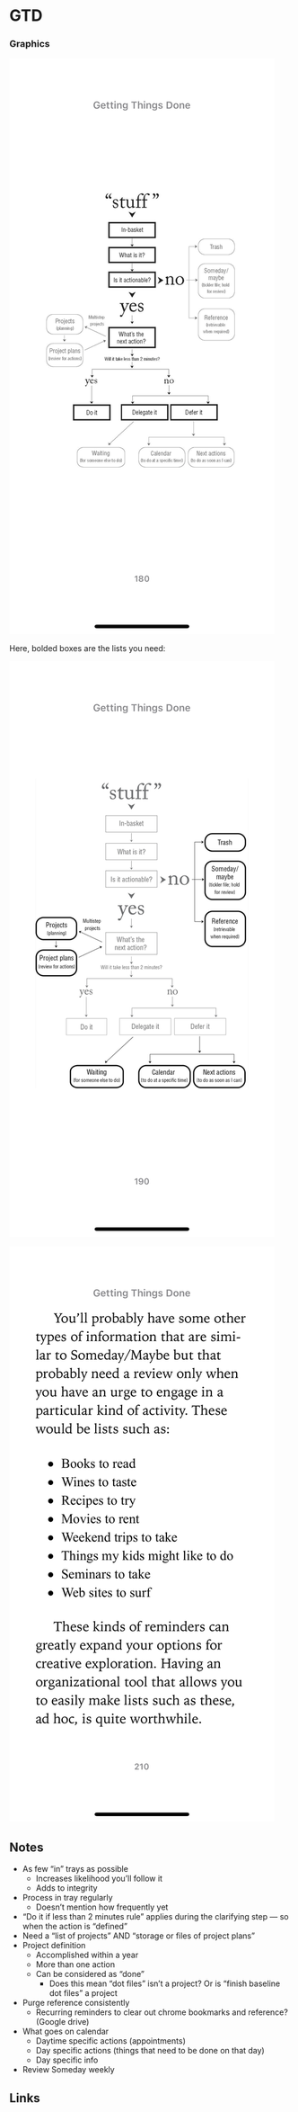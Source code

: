 # GTD

### Graphics

![GTD-1](images/GTD-1.png)

Here, bolded boxes are the lists you need:

![GTD-2](images/GTD-2.png)

![GTD-3](images/GTD-3.png)

## Notes

- As few “in” trays as possible
  - Increases likelihood you’ll follow it
  - Adds to integrity
- Process in tray regularly
  - Doesn’t mention how frequently yet
- “Do it if less than 2 minutes rule” applies during the clarifying step — so when the action is “defined”
- Need a “list of projects” AND “storage or files of project plans”
- Project definition
  - Accomplished within a year
  - More than one action
  - Can be considered as “done”
    - Does this mean “dot files” isn’t a project? Or is “finish baseline dot files” a project
- Purge reference consistently
  - Recurring reminders to clear out chrome bookmarks and reference? (Google drive)
- What goes on calendar
  - Daytime specific actions (appointments)
  - Day specific actions (things that need to be done on that day)
  - Day specific info
- Review Someday weekly

## Links
